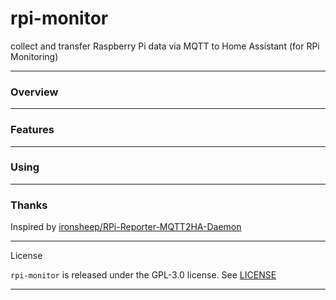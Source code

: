 # rpi-monitor
collect and transfer Raspberry Pi data via MQTT to Home Assistant (for RPi Monitoring)

----

### Overview

----

### Features


----

### Using



----

### Thanks

Inspired by [ironsheep/RPi-Reporter-MQTT2HA-Daemon](https://github.com/ironsheep/RPi-Reporter-MQTT2HA-Daemon)

----

License

`rpi-monitor` is released under the GPL-3.0 license. See [LICENSE](LICENSE)

----